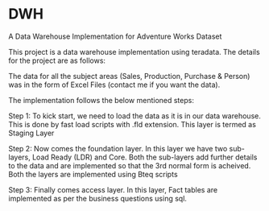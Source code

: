 # DWH
A Data Warehouse Implementation for Adventure Works Dataset

This project is a data warehouse implementation using teradata. The details for the project are as follows:

The data for all the subject areas (Sales, Production, Purchase & Person) was in the form of Excel Files (contact me if you want the data).

The implementation follows the below mentioned steps:

Step 1:
To kick start, we need to load the data as it is in our data warehouse. This is done by fast load scripts with .fld extension. This layer is termed as Staging Layer

Step 2:
Now comes the foundation layer. In this layer we have two sub-layers, Load Ready (LDR) and Core. Both the sub-layers add further details to the data and are implemented so that the 
3rd normal form is acheived. Both the layers are implemented using Bteq scripts

Step 3:
Finally comes access layer. In this layer, Fact tables are implemented as per the business questions using sql.
